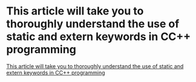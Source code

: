 # This article will take you to thoroughly understand the use of static and extern keywords in CC++ programming
[This article will take you to thoroughly understand the use of static and extern keywords in CC++ programming](https://aiwithcloud.com/2022/09/16/this_article_will_take_you_to_thoroughly_understand_the_use_of_static_and_extern_keywords_in_cc_programming/)